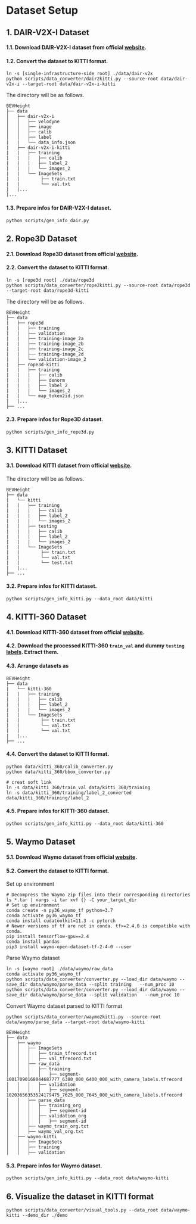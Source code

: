 # Dataset Setup

## 1. DAIR-V2X-I Dataset
#### 1.1. Download DAIR-V2X-I dataset from official [website](https://thudair.baai.ac.cn/index).
#### 1.2. Convert the dataset to KITTI format.
```
ln -s [single-infrastructure-side root] ./data/dair-v2x
python scripts/data_converter/dair2kitti.py --source-root data/dair-v2x-i --target-root data/dair-v2x-i-kitti
```

The directory will be as follows.
```
BEVHeight
├── data
│   ├── dair-v2x-i
│   │   ├── velodyne
│   │   ├── image
│   │   ├── calib
│   │   ├── label
|   |   └── data_info.json
|   ├── dair-v2x-i-kitti
|   |   ├── training
|   |   |   ├── calib
|   |   |   ├── label_2
|   |   |   └── images_2
|   |   └── ImageSets
|   |        ├── train.txt
|   |        └── val.txt
|   |...
|...
```
#### 1.3. Prepare infos for DAIR-V2X-I dataset.
```
python scripts/gen_info_dair.py
```


## 2. Rope3D Dataset
#### 2.1. Download Rope3D dataset from official [website](https://thudair.baai.ac.cn/index).
#### 2.2. Convert the dataset to KITTI format.
```
ln -s [rope3d root] ./data/rope3d
python scripts/data_converter/rope2kitti.py --source-root data/rope3d --target-root data/rope3d-kitti
```
The directory will be as follows.
```
BEVHeight
├── data
|   ├── rope3d
|   |   ├── training
|   |   ├── validation
|   |   ├── training-image_2a
|   |   ├── training-image_2b
|   |   ├── training-image_2c
|   |   ├── training-image_2d
|   |   └── validation-image_2
|   ├── rope3d-kitti
|   |   ├── training
|   |   |   ├── calib
|   |   |   ├── denorm
|   |   |   ├── label_2
|   |   |   └── images_2
|   |   └── map_token2id.json
|   |...  
├── ...
```
#### 2.3. Prepare infos for Rope3D dataset.
```
python scripts/gen_info_rope3d.py
```

## 3. KITTI Dataset
#### 3.1. Download KITTI dataset from official [website](https://www.cvlibs.net/datasets/kitti/eval_object.php?obj_benchmark=3d).

The directory will be as follows.
```
BEVHeight
├── data
|   └── kitti
|   |   ├── training
|   |   |   ├── calib
|   |   |   ├── label_2
|   |   |   └── images_2
|   |   ├── testing
|   |   |   ├── calib
|   |   |   ├── label_2
|   |   |   └── images_2
|   |   └── ImageSets
|   |        ├── train.txt
|   |        └── val.txt
|   |        └── test.txt
|   |...   
├── ...
```
#### 3.2. Prepare infos for KITTI dataset.
```
python scripts/gen_info_kitti.py --data_root data/kitti
```

## 4. KITTI-360 Dataset
#### 4.1. Download KITTI-360 dataset from official [website](https://www.cvlibs.net/datasets/kitti-360/).
#### 4.2. Download the processed KITTI-360 `train_val` and dummy `testing` [labels](https://drive.google.com/file/d/1h1VmHNdoIKRecJKANt1Wj_-nDNX_HCQG/view?usp=sharing). Extract them.
#### 4.3. Arrange datasets as
```
BEVHeight
├── data
|   └── kitti-360
|   |   ├── training
|   |   |   ├── calib
|   |   |   ├── label_2
|   |   |   └── images_2
|   |   └── ImageSets
|   |        ├── train.txt
|   |        └── val.txt
|   |        └── val.txt
|   |...  
├── ...
```
#### 4.4. Convert the dataset to KITTI format.
```
python data/kitti_360/calib_converter.py
python data/kitti_360/bbox_converter.py

# creat soft link
ln -s data/kitti_360/train_val data/kitti_360/training
ln -s data/kitti_360/training/label_2_converted data/kitti_360/training/label_2
```


#### 4.5. Prepare infos for KITTI-360 dataset.
```
python scripts/gen_info_kitti.py --data_root data/kitti-360
```

## 5. Waymo Dataset
#### 5.1. Download Waymo dataset from official [website](https://waymo.com/open/download/).

#### 5.2. Convert the dataset to KITTI format.

Set up environment
```
# Decompress the Waymo zip files into their corresponding directories
ls *.tar | xargs -i tar xvf {} -C your_target_dir
# Set up environment
conda create -n py36_waymo_tf python=3.7
conda activate py36_waymo_tf
conda install cudatoolkit=11.3 -c pytorch
# Newer versions of tf are not in conda. tf>=2.4.0 is compatible with conda.
pip install tensorflow-gpu==2.4
conda install pandas
pip3 install waymo-open-dataset-tf-2-4-0 --user
```

Parse Waymo dataset 
```
ln -s [waymo root] ./data/waymo/raw_data
conda activate py36_waymo_tf
python scripts/data_converter/converter.py --load_dir data/waymo --save_dir data/waymo/parse_data --split training   --num_proc 10
python scripts/data_converter/converter.py --load_dir data/waymo --save_dir data/waymo/parse_data --split validation   --num_proc 10
```

Convert Waymo dataset parsed to KITTI format
```
python scripts/data_converter/waymo2kitti.py --source-root data/waymo/parse_data --target-root data/waymo-kitti
```
```
BEVHeight
├── data
│   ├── waymo
│   │   ├── ImageSets
│   │   │   ├── train_tfrecord.txt
│   │   │   ├── val_tfrecord.txt
│   │   ├── raw_data
│   │   │   ├── training
│   │   │   │   ├── segment-10017090168044687777_6380_000_6400_000_with_camera_labels.tfrecord
│   │   │   ├── validation
│   │   │   │   ├── segment-10203656353524179475_7625_000_7645_000_with_camera_labels.tfrecord
│   │   ├── parse_data
│   │   │   ├── training_org
│   │   │   │   ├── segment-id
│   │   │   ├── validation_org
│   │   │   │   ├── segment-id
│   │   ├── waymo_train_org.txt
│   │   ├── waymo_val_org.txt
│   ├── waymo-kitti
│   │   ├── ImageSets
│   │   ├── training
│   │   ├── validation
```
#### 5.3. Prepare infos for Waymo dataset.
```
python scripts/gen_info_kitti.py --data_root data/waymo-kitti
```

## 6. Visualize the dataset in KITTI format
```
python scripts/data_converter/visual_tools.py --data_root data/waymo-kitti --demo_dir ./demo
```
